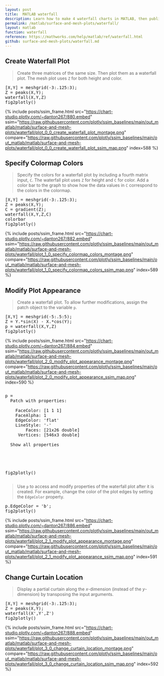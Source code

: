 ```yaml
---
layout: post
title:  MATLAB waterfall
description: Learn how to make 4 waterfall charts in MATLAB, then publish them to the Web with Plotly.
permalink: /matlab/surface-and-mesh-plots/waterfall/
layout: matlab
function: waterfall
reference: https://mathworks.com/help/matlab/ref/waterfall.html
github: surface-and-mesh-plots/waterfall.md
---
```


## Create Waterfall Plot

> Create three matrices of the same size. Then plot them as a waterfall plot. The mesh plot uses `Z` for both height and color.

<pre class="mcode">[X,Y] = meshgrid(-3:.125:3);
Z = peaks(X,Y);
waterfall(X,Y,Z)
fig2plotly()</pre>
{% include posts/ssim_frame.html 
  src="https://chart-studio.plotly.com/~danton267/880.embed" 
  ssim="https://raw.githubusercontent.com/plotly/ssim_baselines/main/out_matlab/matlab/surface-and-mesh-plots/waterfall/plot_0_0_create_waterfall_plot_montage.png" 
  compare="https://raw.githubusercontent.com/plotly/ssim_baselines/main/out_matlab/matlab/surface-and-mesh-plots/waterfall/plot_0_0_create_waterfall_plot_ssim_map.png" 
  index=588
%}



<!--------------------- EXAMPLE BREAK ------------------------->

## Specify Colormap Colors

> Specify the colors for a waterfall plot by including a fourth matrix input, `C`. The waterfall plot uses `Z` for height and `C` for color. Add a color bar to the graph to show how the data values in `C` correspond to the colors in the colormap.

<pre class="mcode">[X,Y] = meshgrid(-3:.125:3);
Z = peaks(X,Y);
C = gradient(Z);
waterfall(X,Y,Z,C)
colorbar
fig2plotly()</pre>
{% include posts/ssim_frame.html 
  src="https://chart-studio.plotly.com/~danton267/882.embed" 
  ssim="https://raw.githubusercontent.com/plotly/ssim_baselines/main/out_matlab/matlab/surface-and-mesh-plots/waterfall/plot_1_0_specify_colormap_colors_montage.png" 
  compare="https://raw.githubusercontent.com/plotly/ssim_baselines/main/out_matlab/matlab/surface-and-mesh-plots/waterfall/plot_1_0_specify_colormap_colors_ssim_map.png" 
  index=589
%}



<!--------------------- EXAMPLE BREAK ------------------------->

## Modify Plot Appearance

> Create a waterfall plot. To allow further modifications, assign the patch object to the variable `p`.

<pre class="mcode">[X,Y] = meshgrid(-5:.5:5);
Z = Y.*sin(X) - X.*cos(Y);
p = waterfall(X,Y,Z)
fig2plotly()</pre>
{% include posts/ssim_frame.html 
  src="https://chart-studio.plotly.com/~danton267/884.embed" 
  ssim="https://raw.githubusercontent.com/plotly/ssim_baselines/main/out_matlab/matlab/surface-and-mesh-plots/waterfall/plot_2_0_modify_plot_appearance_montage.png" 
  compare="https://raw.githubusercontent.com/plotly/ssim_baselines/main/out_matlab/matlab/surface-and-mesh-plots/waterfall/plot_2_0_modify_plot_appearance_ssim_map.png" 
  index=590
%}

<pre class="mcode"><div class="codeoutput"><pre>p = 
  Patch with properties:

    FaceColor: [1 1 1]
    FaceAlpha: 1
    EdgeColor: 'flat'
    LineStyle: '-'
        Faces: [21x26 double]
     Vertices: [546x3 double]

  Show all properties

</pre></div>
fig2plotly()</pre>
> Use `p` to access and modify properties of the waterfall plot after it is created. For example, change the color of the plot edges by setting the `EdgeColor` property.

<pre class="mcode">p.EdgeColor = 'b';
fig2plotly()</pre>
{% include posts/ssim_frame.html 
  src="https://chart-studio.plotly.com/~danton267/886.embed" 
  ssim="https://raw.githubusercontent.com/plotly/ssim_baselines/main/out_matlab/matlab/surface-and-mesh-plots/waterfall/plot_2_1_modify_plot_appearance_montage.png" 
  compare="https://raw.githubusercontent.com/plotly/ssim_baselines/main/out_matlab/matlab/surface-and-mesh-plots/waterfall/plot_2_1_modify_plot_appearance_ssim_map.png" 
  index=591
%}



<!--------------------- EXAMPLE BREAK ------------------------->

## Change Curtain Location

> Display a partial curtain along the *x*-dimension (instead of the *y*-dimension) by transposing the input arguments.

<pre class="mcode">[X,Y] = meshgrid(-3:.125:3);
Z = peaks(X,Y);
waterfall(X',Y',Z')
fig2plotly()</pre>
{% include posts/ssim_frame.html 
  src="https://chart-studio.plotly.com/~danton267/888.embed" 
  ssim="https://raw.githubusercontent.com/plotly/ssim_baselines/main/out_matlab/matlab/surface-and-mesh-plots/waterfall/plot_3_0_change_curtain_location_montage.png" 
  compare="https://raw.githubusercontent.com/plotly/ssim_baselines/main/out_matlab/matlab/surface-and-mesh-plots/waterfall/plot_3_0_change_curtain_location_ssim_map.png" 
  index=592
%}



<!--------------------- EXAMPLE BREAK ------------------------->

